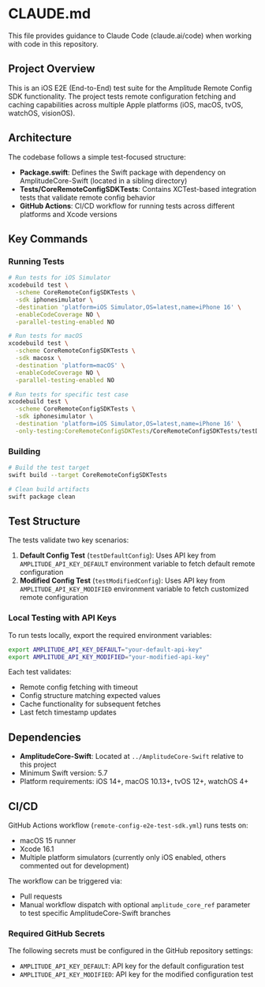 # CLAUDE.md

This file provides guidance to Claude Code (claude.ai/code) when working with code in this repository.

## Project Overview

This is an iOS E2E (End-to-End) test suite for the Amplitude Remote Config SDK functionality. The project tests remote configuration fetching and caching capabilities across multiple Apple platforms (iOS, macOS, tvOS, watchOS, visionOS).

## Architecture

The codebase follows a simple test-focused structure:
- **Package.swift**: Defines the Swift package with dependency on AmplitudeCore-Swift (located in a sibling directory)
- **Tests/CoreRemoteConfigSDKTests**: Contains XCTest-based integration tests that validate remote config behavior
- **GitHub Actions**: CI/CD workflow for running tests across different platforms and Xcode versions

## Key Commands

### Running Tests

```bash
# Run tests for iOS Simulator
xcodebuild test \
  -scheme CoreRemoteConfigSDKTests \
  -sdk iphonesimulator \
  -destination 'platform=iOS Simulator,OS=latest,name=iPhone 16' \
  -enableCodeCoverage NO \
  -parallel-testing-enabled NO

# Run tests for macOS
xcodebuild test \
  -scheme CoreRemoteConfigSDKTests \
  -sdk macosx \
  -destination 'platform=macOS' \
  -enableCodeCoverage NO \
  -parallel-testing-enabled NO

# Run tests for specific test case
xcodebuild test \
  -scheme CoreRemoteConfigSDKTests \
  -sdk iphonesimulator \
  -destination 'platform=iOS Simulator,OS=latest,name=iPhone 16' \
  -only-testing:CoreRemoteConfigSDKTests/CoreRemoteConfigSDKTests/testDefaultConfig
```

### Building

```bash
# Build the test target
swift build --target CoreRemoteConfigSDKTests

# Clean build artifacts
swift package clean
```

## Test Structure

The tests validate two key scenarios:
1. **Default Config Test** (`testDefaultConfig`): Uses API key from `AMPLITUDE_API_KEY_DEFAULT` environment variable to fetch default remote configuration
2. **Modified Config Test** (`testModifiedConfig`): Uses API key from `AMPLITUDE_API_KEY_MODIFIED` environment variable to fetch customized remote configuration

### Local Testing with API Keys

To run tests locally, export the required environment variables:
```bash
export AMPLITUDE_API_KEY_DEFAULT="your-default-api-key"
export AMPLITUDE_API_KEY_MODIFIED="your-modified-api-key"
```

Each test validates:
- Remote config fetching with timeout
- Config structure matching expected values
- Cache functionality for subsequent fetches
- Last fetch timestamp updates

## Dependencies

- **AmplitudeCore-Swift**: Located at `../AmplitudeCore-Swift` relative to this project
- Minimum Swift version: 5.7
- Platform requirements: iOS 14+, macOS 10.13+, tvOS 12+, watchOS 4+

## CI/CD

GitHub Actions workflow (`remote-config-e2e-test-sdk.yml`) runs tests on:
- macOS 15 runner
- Xcode 16.1
- Multiple platform simulators (currently only iOS enabled, others commented out for development)

The workflow can be triggered via:
- Pull requests
- Manual workflow dispatch with optional `amplitude_core_ref` parameter to test specific AmplitudeCore-Swift branches

### Required GitHub Secrets

The following secrets must be configured in the GitHub repository settings:
- `AMPLITUDE_API_KEY_DEFAULT`: API key for the default configuration test
- `AMPLITUDE_API_KEY_MODIFIED`: API key for the modified configuration test